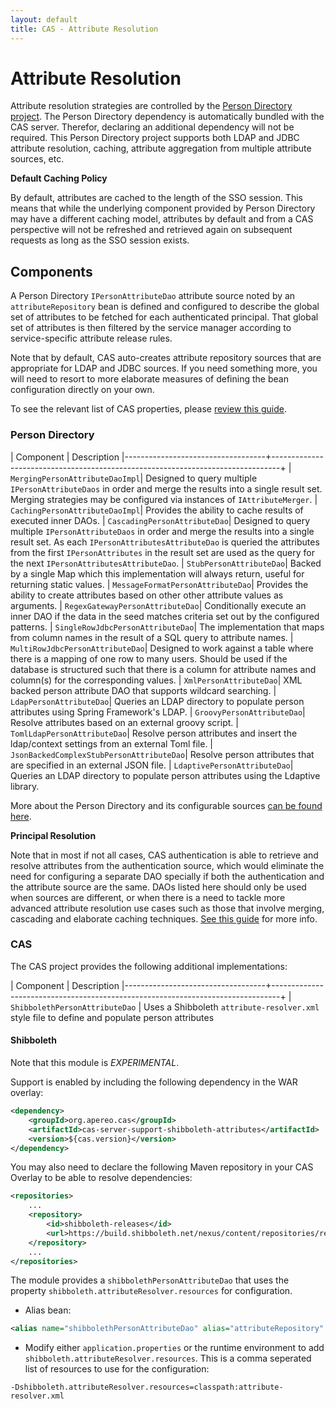```yaml
---
layout: default
title: CAS - Attribute Resolution
---
```


# Attribute Resolution

Attribute resolution strategies are controlled by 
the [Person Directory project](https://github.com/apereo/person-directory). 
The Person Directory dependency is automatically bundled with the CAS server. Therefor, 
declaring an additional dependency will not be required. 
This Person Directory project supports both LDAP and JDBC attribute resolution, 
caching, attribute aggregation from multiple attribute sources, etc.

<div class="alert alert-info"><strong>Default Caching Policy</strong><p>By default, 
attributes are cached to the length of the SSO session. 
This means that while the underlying component provided by Person Directory may have 
a different caching model, attributes by default and from 
a CAS perspective will not be refreshed and retrieved again on subsequent requests 
as long as the SSO session exists.</p></div>


## Components

A Person Directory `IPersonAttributeDao` attribute source noted by an `attributeRepository` bean 
is defined and configured to describe the global set of attributes to be fetched 
for each authenticated principal. That global set of attributes is then filtered by the 
service manager according to service-specific attribute release rules. 

Note that by default, CAS auto-creates attribute repository sources that are appropriate for LDAP and JDBC sources.
If you need something more, you will need to resort to more elaborate measures of defining the bean configuration directly
on your own. 

To see the relevant list of CAS properties, please [review this guide](Configuration-Properties.html).

### Person Directory

| Component         					| Description 
|-----------------------------------+--------------------------------------------------------------------------------+
| `MergingPersonAttributeDaoImpl`| Designed to query multiple `IPersonAttributeDaos` in order and merge the results into a single result set. Merging strategies may be configured via instances of `IAttributeMerger`.
| `CachingPersonAttributeDaoImpl`| Provides the ability to cache results of executed inner DAOs.
| `CascadingPersonAttributeDao`| Designed to query multiple `IPersonAttributeDaos` in order and merge the results into a single result set. As each `IPersonAttributesAttributeDao` is queried the attributes from the first `IPersonAttributes` in the result set are used as the query for the next `IPersonAttributesAttributeDao`. 
| `StubPersonAttributeDao`| Backed by a single Map which this implementation will always return, useful for returning static values.
| `MessageFormatPersonAttributeDao`| Provides the ability to create attributes based on other other attribute values as arguments.
| `RegexGatewayPersonAttributeDao`| Conditionally execute an inner DAO if the data in the seed matches criteria set out by the configured patterns.
| `SingleRowJdbcPersonAttributeDao`| The implementation that maps from column names in the result of a SQL query to attribute names.
| `MultiRowJdbcPersonAttributeDao`| Designed to work against a table where there is a mapping of one row to many users. Should be used if the database is structured such that there is a column for attribute names and column(s) for the corresponding values.
| `XmlPersonAttributeDao`| XML backed person attribute DAO that supports wildcard searching.
| `LdapPersonAttributeDao`| Queries an LDAP directory to populate person attributes using Spring Framework's LDAP.
| `GroovyPersonAttributeDao`| Resolve attributes based on an external groovy script.
| `TomlLdapPersonAttributeDao`| Resolve person attributes and insert the ldap/context settings from an external Toml file. 
| `JsonBackedComplexStubPersonAttributeDao`| Resolve person attributes that are specified in an external JSON file.
| `LdaptivePersonAttributeDao`| Queries an LDAP directory to populate person attributes using the Ldaptive library.

More about the Person Directory and its configurable sources [can be found here](https://github.com/apereo/person-directory).

<div class="alert alert-info"><strong>Principal Resolution</strong><p>Note that in most if not all cases, 
CAS authentication is able to retrieve and resolve attributes from the authentication source, which would 
eliminate the need for configuring a separate DAO specially if both the authentication and the attribute source are the same. 
DAOs listed here should only be used when sources are different, or when there is a need to tackle more advanced attribute 
resolution use cases such as those that involve merging, cascading and elaborate 
caching techniques. <a href="../installation/Configuring-Principal-Resolution.html">See this guide</a> for more info.</p></div>


### CAS

The CAS project provides the following additional implementations:

| Component         					| Description 
|-----------------------------------+--------------------------------------------------------------------------------+
| `ShibbolethPersonAttributeDao` | Uses a Shibboleth `attribute-resolver.xml` style file to define and populate person attributes

#### Shibboleth

Note that this module is *EXPERIMENTAL*.

Support is enabled by including the following dependency in the WAR overlay:

```xml
<dependency>
    <groupId>org.apereo.cas</groupId>
    <artifactId>cas-server-support-shibboleth-attributes</artifactId>
    <version>${cas.version}</version>
</dependency>
```

You may also need to declare the following Maven repository in your 
CAS Overlay to be able to resolve dependencies:

```xml
<repositories>
    ...
    <repository>
        <id>shibboleth-releases</id>
        <url>https://build.shibboleth.net/nexus/content/repositories/releases</url>
    </repository>
    ...
</repositories>
```

The module provides a `shibbolethPersonAttributeDao` that uses
the property `shibboleth.attributeResolver.resources`
for configuration.

- Alias bean:

```xml
<alias name="shibbolethPersonAttributeDao" alias="attributeRepository" />
```

- Modify either `application.properties` or the runtime environment 
to add `shibboleth.attributeResolver.resources`. This is a
comma seperated list of resources to use for the configuration:

```shell
-Dshibboleth.attributeResolver.resources=classpath:attribute-resolver.xml
```
